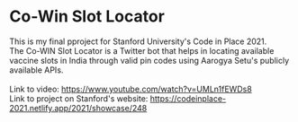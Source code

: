# Co-Win Slot Locator

This is my final pproject for Stanford University's Code in Place 2021. <br>
The Co-WIN Slot Locator is a Twitter bot that helps in locating available vaccine slots in India through valid pin codes using Aarogya Setu's publicly available APIs. <br> <br>
Link to video: https://www.youtube.com/watch?v=UMLn1fEWDs8 <br>
Link to project on Stanford's website: https://codeinplace-2021.netlify.app/2021/showcase/248
